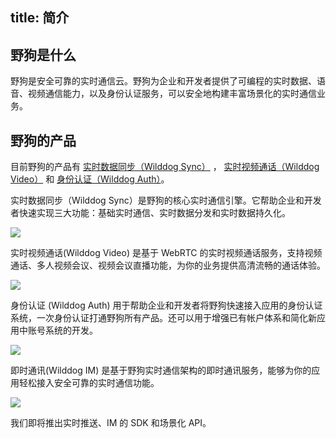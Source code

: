 
title:  简介
---
<h2 id='野狗是什么' class="article-heading top-heading">野狗是什么</h2>

野狗是安全可靠的实时通信云。野狗为企业和开发者提供了可编程的实时数据、语音、视频通信能力，以及身份认证服务，可以安全地构建丰富场景化的实时通信业务。


## 野狗的产品
目前野狗的产品有 [实时数据同步（Wilddog Sync）](/overview/sync.html) ， [实时视频通话（Wilddog Video）](/overview/video.html) 和 [身份认证（Wilddog Auth）](/overview/auth.html)。


实时数据同步（Wilddog Sync）是野狗的核心实时通信引擎。它帮助企业和开发者快速实现三大功能：基础实时通信、实时数据分发和实时数据持久化。

![](/images/introduction.jpg)

实时视频通话(Wilddog Video) 是基于 WebRTC 的实时视频通话服务，支持视频通话、多人视频会议、视频会议直播功能，为你的业务提供高清流畅的通话体验。

![](/images/videointro.jpg)

身份认证 (Wilddog Auth) 用于帮助企业和开发者将野狗快速接入应用的身份认证系统，一次身份认证打通野狗所有产品。还可以用于增强已有帐户体系和简化新应用中账号系统的开发。

![](/images/wilddogauth.jpg)

即时通讯(Wilddog IM) 是基于野狗实时通信架构的即时通讯服务，能够为你的应用轻松接入安全可靠的实时通信功能。

![](http://ocpo37x5v.bkt.clouddn.com/2016-11-30-im%E6%96%87%E6%A1%A3%E4%BB%8B%E7%BB%8D%E9%A1%B5.jpg)



我们即将推出实时推送、IM 的 SDK 和场景化 API。



